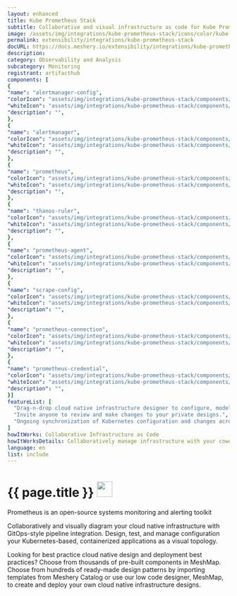 ```yaml
---
layout: enhanced
title: Kube Prometheus Stack
subtitle: Collaborative and visual infrastructure as code for Kube Prometheus Stack
image: /assets/img/integrations/kube-prometheus-stack/icons/color/kube-prometheus-stack-color.svg
permalink: extensibility/integrations/kube-prometheus-stack
docURL: https://docs.meshery.io/extensibility/integrations/kube-prometheus-stack
description: 
category: Observability and Analysis
subcategory: Monitoring
registrant: artifacthub
components: [
{
"name": "alertmanager-config",
"colorIcon": "assets/img/integrations/kube-prometheus-stack/components/alertmanager-config/icons/color/alertmanager-config-color.svg",
"whiteIcon": "assets/img/integrations/kube-prometheus-stack/components/alertmanager-config/icons/white/alertmanager-config-white.svg",
"description": "",
},
{
"name": "alertmanager",
"colorIcon": "assets/img/integrations/kube-prometheus-stack/components/alertmanager/icons/color/alertmanager-color.svg",
"whiteIcon": "assets/img/integrations/kube-prometheus-stack/components/alertmanager/icons/white/alertmanager-white.svg",
"description": "",
},
{
"name": "prometheus",
"colorIcon": "assets/img/integrations/kube-prometheus-stack/components/prometheus/icons/color/prometheus-color.svg",
"whiteIcon": "assets/img/integrations/kube-prometheus-stack/components/prometheus/icons/white/prometheus-white.svg",
"description": "",
},
{
"name": "thanos-ruler",
"colorIcon": "assets/img/integrations/kube-prometheus-stack/components/thanos-ruler/icons/color/thanos-ruler-color.svg",
"whiteIcon": "assets/img/integrations/kube-prometheus-stack/components/thanos-ruler/icons/white/thanos-ruler-white.svg",
"description": "",
},
{
"name": "prometheus-agent",
"colorIcon": "assets/img/integrations/kube-prometheus-stack/components/prometheus-agent/icons/color/prometheus-agent-color.svg",
"whiteIcon": "assets/img/integrations/kube-prometheus-stack/components/prometheus-agent/icons/white/prometheus-agent-white.svg",
"description": "",
},
{
"name": "scrape-config",
"colorIcon": "assets/img/integrations/kube-prometheus-stack/components/scrape-config/icons/color/scrape-config-color.svg",
"whiteIcon": "assets/img/integrations/kube-prometheus-stack/components/scrape-config/icons/white/scrape-config-white.svg",
"description": "",
},
{
"name": "prometheus-connection",
"colorIcon": "assets/img/integrations/kube-prometheus-stack/components/prometheus-connection/icons/color/prometheus-connection-color.svg",
"whiteIcon": "assets/img/integrations/kube-prometheus-stack/components/prometheus-connection/icons/white/prometheus-connection-white.svg",
"description": "",
},
{
"name": "prometheus-credential",
"colorIcon": "assets/img/integrations/kube-prometheus-stack/components/prometheus-credential/icons/color/prometheus-credential-color.svg",
"whiteIcon": "assets/img/integrations/kube-prometheus-stack/components/prometheus-credential/icons/white/prometheus-credential-white.svg",
"description": "",
}]
featureList: [
  "Drag-n-drop cloud native infrastructure designer to configure, model, and deploy your workloads.",
  "Invite anyone to review and make changes to your private designs.",
  "Ongoing synchronization of Kubernetes configuration and changes across any number of clusters."
]
howItWorks: Collaborative Infrastructure as Code
howItWorksDetails: Collaboratively manage infrastructure with your coworkers synchronously sharing the same designs.
language: en
list: include
---
```

<h1>{{ page.title }} <img src="{{ page.image }}" style="width: 35px; height: 35px;" /></h1>

<p>
Prometheus is an open-source systems monitoring and alerting toolkit
</p>
<p>
    Collaboratively and visually diagram your cloud native infrastructure with GitOps-style pipeline integration. Design, test, and manage configuration your Kubernetes-based, containerized applications as a visual topology.
</p>
<p>
    Looking for best practice cloud native design and deployment best practices? Choose from thousands of pre-built components in MeshMap. Choose from hundreds of ready-made design patterns by importing templates from Meshery Catalog or use our low code designer, MeshMap, to create and deploy your own cloud native infrastructure designs.
</p>
